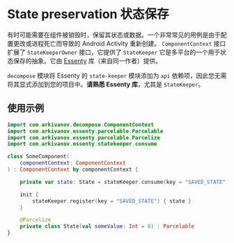 # State preservation 状态保存

有时可能需要在组件被销毁时，保留其状态或数据。一个非常常见的用例是由于配置更改或进程死亡而导致的 Android Activity 重新创建。 `ComponentContext` 接口扩展了 `StateKeeperOwner`
接口，它提供了
`StateKeeper` 它是多平台的一个用于状态保存的抽象。它由 [Essenty](https://github.com/arkivanov/Essenty) 库（来自同一作者）提供。

`decompose` 模块将 Essenty 的 `state-keeper` 模块添加为 `api` 依赖项，因此您无需将其显式添加到您的项目中。**请熟悉 Essenty 库**，尤其是 `StateKeeper`。

## 使用示例

```kotlin
import com.arkivanov.decompose.ComponentContext
import com.arkivanov.essenty.parcelable.Parcelable
import com.arkivanov.essenty.parcelable.Parcelize
import com.arkivanov.essenty.statekeeper.consume

class SomeComponent(
    componentContext: ComponentContext
) : ComponentContext by componentContext {

    private var state: State = stateKeeper.consume(key = "SAVED_STATE") ?: State()

    init {
        stateKeeper.register(key = "SAVED_STATE") { state }
    }

    @Parcelize
    private class State(val someValue: Int = 0) : Parcelable
}

```